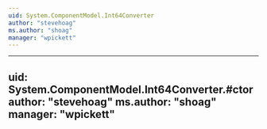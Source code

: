 ```yaml
---
uid: System.ComponentModel.Int64Converter
author: "stevehoag"
ms.author: "shoag"
manager: "wpickett"
---
```


---
uid: System.ComponentModel.Int64Converter.#ctor
author: "stevehoag"
ms.author: "shoag"
manager: "wpickett"
---
